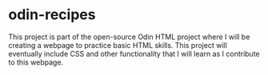 # odin-recipes
This project is part of the open-source Odin HTML project where I will be creating a webpage to practice basic HTML skills.
This project will eventually include CSS and other functionality that I will learn as I contribute to this webpage.